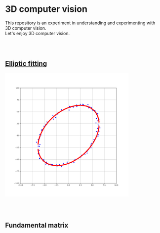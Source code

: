 # 3D computer vision
This repository is an experiment in understanding and experimenting with 3D computer vision.  
Let's enjoy 3D computer vision.

<br></br>

## [Elliptic fitting](https://github.com/Hiroaki-K4/3d_computer_vision/tree/main/elliptic_fitting)

<img src='images/least_squares.png' width='400'>

<br></br>

## Fundamental matrix